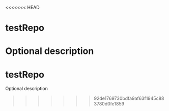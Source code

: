 <<<<<<< HEAD
# testRepo
Optional description
=======
# testRepo
Optional description
>>>>>>> 92de1769730bdfa9af63f1945c883780d0fe1859
